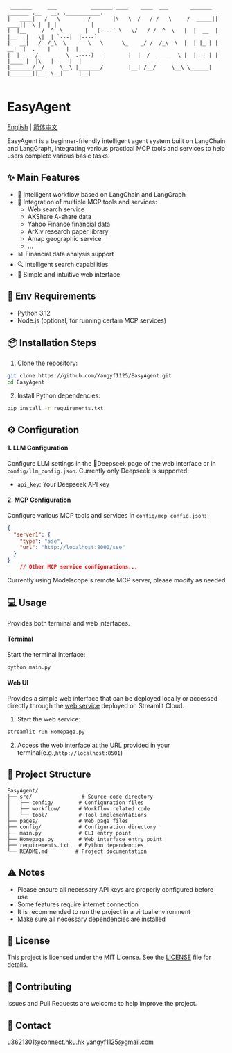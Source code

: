 
```ascii
 _______     ___           _______.____    ____  ___       _______  _______ .__   __. .___________.
|   ____|   /   \         /       |\   \  /   / /   \     /  _____||   ____||  \ |  | |           |
|  |__     /  ^  \       |   (----` \   \/   / /  ^  \   |  |  __  |  |__   |   \|  | `---|  |----`
|   __|   /  /_\  \       \   \      \_    _/ /  /_\  \  |  | |_ | |   __|  |  . `  |     |  |     
|  |____ /  _____  \  .----)   |       |  |  /  _____  \ |  |__| | |  |____ |  |\   |     |  |     
|_______/__/     \__\ |_______/        |__| /__/     \__\ \______| |_______||__| \__|     |__|     
           
```
# EasyAgent

[English](README.md) | [简体中文](README_ZH.md)

EasyAgent is a beginner-friendly intelligent agent system built on LangChain and LangGraph, integrating various practical MCP tools and services to help users complete various basic tasks.

## ✨ Main Features

- 🤖 Intelligent workflow based on LangChain and LangGraph
- 🔧 Integration of multiple MCP tools and services:
  - Web search service
  - AKShare A-share data
  - Yahoo Finance financial data
  - ArXiv research paper library
  - Amap geographic service
  - ...
- 📊 Financial data analysis support
- 🔍 Intelligent search capabilities
- 🎨 Simple and intuitive web interface

## 🚀 Env Requirements

- Python 3.12
- Node.js (optional, for running certain MCP services)

## 📦 Installation Steps

1. Clone the repository:
```bash
git clone https://github.com/Yangyf1125/EasyAgent.git
cd EasyAgent
```

2. Install Python dependencies:
```bash
pip install -r requirements.txt
```

## ⚙️ Configuration

#### 1. LLM Configuration
Configure LLM settings in the 🐋Deepseek page of the web interface or in `config/llm_config.json`. Currently only Deepseek is supported:
  - `api_key`: Your Deepseek API key

#### 2. MCP Configuration
Configure various MCP tools and services in `config/mcp_config.json`:
```json
{
  "server1": {
    "type": "sse",
    "url": "http://localhost:8000/sse"
  }
}
    // Other MCP service configurations...
```
Currently using Modelscope's remote MCP server, please modify as needed

## 💻 Usage
Provides both terminal and web interfaces.

#### Terminal

Start the terminal interface:
```bash
python main.py
```

#### Web UI
Provides a simple web interface that can be deployed locally or accessed directly through the [web service](https://easyagentyyf.streamlit.app) deployed on Streamlit Cloud.

1. Start the web service:
```bash
streamlit run Homepage.py
```

2. Access the web interface at  the URL provided in your terminal(e.g.,`http://localhost:8501`)

## 📁 Project Structure

```
EasyAgent/
├── src/                # Source code directory
│   ├── config/        # Configuration files
│   ├── workflow/      # Workflow related code
│   └── tool/          # Tool implementations
├── pages/             # Web page files
├── config/            # Configuration directory
├── main.py            # CLI entry point
├── Homepage.py        # Web interface entry point
├── requirements.txt   # Python dependencies
└── README.md         # Project documentation
```

## ⚠️ Notes

- Please ensure all necessary API keys are properly configured before use
- Some features require internet connection
- It is recommended to run the project in a virtual environment
- Make sure all necessary dependencies are installed

## 📄 License

This project is licensed under the MIT License. See the [LICENSE](LICENSE) file for details.

## 🤝 Contributing

Issues and Pull Requests are welcome to help improve the project.

## 📧 Contact

u3621301@connect.hku.hk
yangyf1125@gmail.com 